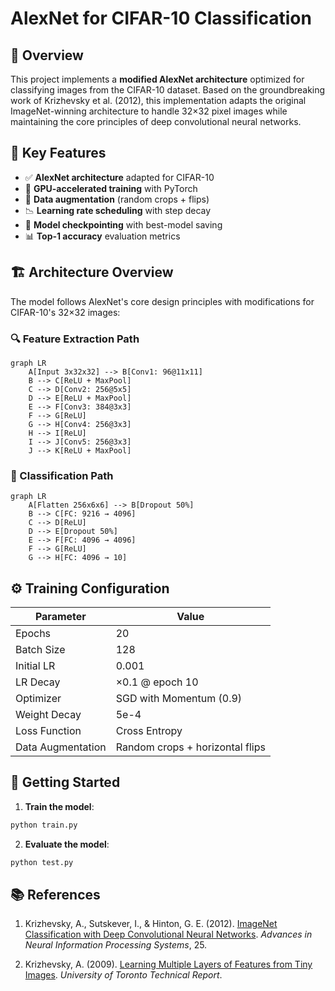 # AlexNet for CIFAR-10 Classification 

## 📖 Overview
This project implements a **modified AlexNet architecture** optimized for classifying images from the CIFAR-10 dataset. Based on the groundbreaking work of Krizhevsky et al. (2012), this implementation adapts the original ImageNet-winning architecture to handle 32×32 pixel images while maintaining the core principles of deep convolutional neural networks.

## 🧠 Key Features
- ✅ **AlexNet architecture** adapted for CIFAR-10
- 🚀 **GPU-accelerated training** with PyTorch
- 🔁 **Data augmentation** (random crops + flips)
- 📉 **Learning rate scheduling** with step decay
- 💾 **Model checkpointing** with best-model saving
- 📊 **Top-1 accuracy** evaluation metrics

## 🏗️ Architecture Overview
The model follows AlexNet's core design principles with modifications for CIFAR-10's 32×32 images:

### 🔍 Feature Extraction Path
```mermaid
graph LR
    A[Input 3x32x32] --> B[Conv1: 96@11x11]
    B --> C[ReLU + MaxPool]
    C --> D[Conv2: 256@5x5]
    D --> E[ReLU + MaxPool]
    E --> F[Conv3: 384@3x3]
    F --> G[ReLU]
    G --> H[Conv4: 256@3x3]
    H --> I[ReLU]
    I --> J[Conv5: 256@3x3]
    J --> K[ReLU + MaxPool]
```

### 🧮 Classification Path
```mermaid
graph LR
    A[Flatten 256x6x6] --> B[Dropout 50%]
    B --> C[FC: 9216 → 4096]
    C --> D[ReLU]
    D --> E[Dropout 50%]
    E --> F[FC: 4096 → 4096]
    F --> G[ReLU]
    G --> H[FC: 4096 → 10]
```

## ⚙️ Training Configuration
| Parameter          | Value     |
|--------------------|-----------|
| Epochs             | 20        |
| Batch Size         | 128       |
| Initial LR         | 0.001     |
| LR Decay           | ×0.1 @ epoch 10 |
| Optimizer          | SGD with Momentum (0.9) |
| Weight Decay       | 5e-4      |
| Loss Function      | Cross Entropy |
| Data Augmentation  | Random crops + horizontal flips |

## 🚀 Getting Started
1. **Train the model**:
```bash
python train.py
```

2. **Evaluate the model**:
```bash
python test.py
```

## 📚 References
1. Krizhevsky, A., Sutskever, I., & Hinton, G. E. (2012). [ImageNet Classification with Deep Convolutional Neural Networks](https://papers.nips.cc/paper/2012/hash/c399862d3b9d6b76c8436e924a68c45b-Abstract.html). *Advances in Neural Information Processing Systems*, 25.

2. Krizhevsky, A. (2009). [Learning Multiple Layers of Features from Tiny Images](https://www.cs.toronto.edu/~kriz/learning-features-2009-TR.pdf). *University of Toronto Technical Report*.
